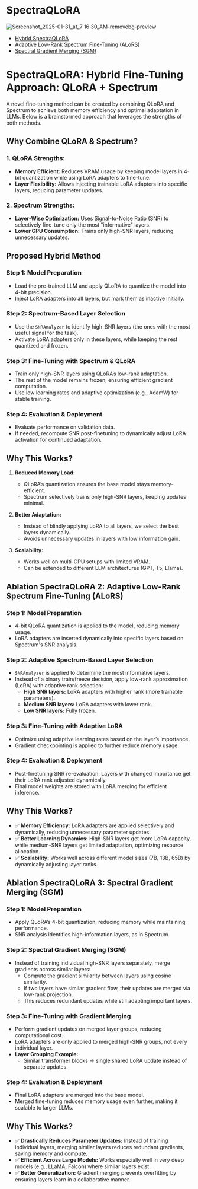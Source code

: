 # SpectraQLoRA

![Screenshot_2025-01-31_at_7 16 30_AM-removebg-preview](https://github.com/user-attachments/assets/3519da3b-7033-44a1-9a78-d2166c79b280)

- [Hybrid SpectraQLoRA](https://github.com/SJ9VRF/Hybrid-SpectraQLoRA/tree/main)
- [Adaptive Low-Rank Spectrum Fine-Tuning (ALoRS)](https://github.com/SJ9VRF/Adaptive-Low-Rank-Spectrum-Fine-Tuning-ALoRS-)
- [Spectral Gradient Merging (SGM)](https://github.com/SJ9VRF/Spectral-Gradient-Merging-SGM-/blob/main/README.md)


# SpectraQLoRA: Hybrid Fine-Tuning Approach: QLoRA + Spectrum
A novel fine-tuning method can be created by combining QLoRA and Spectrum to achieve both memory efficiency and optimal adaptation in LLMs. Below is a brainstormed approach that leverages the strengths of both methods.

## Why Combine QLoRA & Spectrum?

### 1. QLoRA Strengths:
- **Memory Efficient:** Reduces VRAM usage by keeping model layers in 4-bit quantization while using LoRA adapters to fine-tune.
- **Layer Flexibility:** Allows injecting trainable LoRA adapters into specific layers, reducing parameter updates.

### 2. Spectrum Strengths:
- **Layer-Wise Optimization:** Uses Signal-to-Noise Ratio (SNR) to selectively fine-tune only the most "informative" layers.
- **Lower GPU Consumption:** Trains only high-SNR layers, reducing unnecessary updates.

## Proposed Hybrid Method

### Step 1: Model Preparation
- Load the pre-trained LLM and apply QLoRA to quantize the model into 4-bit precision.
- Inject LoRA adapters into all layers, but mark them as inactive initially.

### Step 2: Spectrum-Based Layer Selection
- Use the `SNRAnalyzer` to identify high-SNR layers (the ones with the most useful signal for the task).
- Activate LoRA adapters only in these layers, while keeping the rest quantized and frozen.

### Step 3: Fine-Tuning with Spectrum & QLoRA
- Train only high-SNR layers using QLoRA’s low-rank adaptation.
- The rest of the model remains frozen, ensuring efficient gradient computation.
- Use low learning rates and adaptive optimization (e.g., AdamW) for stable training.

### Step 4: Evaluation & Deployment
- Evaluate performance on validation data.
- If needed, recompute SNR post-finetuning to dynamically adjust LoRA activation for continued adaptation.

## Why This Works?

1. **Reduced Memory Load:**
   - QLoRA’s quantization ensures the base model stays memory-efficient.
   - Spectrum selectively trains only high-SNR layers, keeping updates minimal.

2. **Better Adaptation:**
   - Instead of blindly applying LoRA to all layers, we select the best layers dynamically.
   - Avoids unnecessary updates in layers with low information gain.

3. **Scalability:**
   - Works well on multi-GPU setups with limited VRAM.
   - Can be extended to different LLM architectures (GPT, T5, Llama).

## Ablation SpectraQLoRA 2: Adaptive Low-Rank Spectrum Fine-Tuning (ALoRS)

### Step 1: Model Preparation
- 4-bit QLoRA quantization is applied to the model, reducing memory usage.
- LoRA adapters are inserted dynamically into specific layers based on Spectrum's SNR analysis.

### Step 2: Adaptive Spectrum-Based Layer Selection
- `SNRAnalyzer` is applied to determine the most informative layers.
- Instead of a binary train/freeze decision, apply low-rank approximation (LoRA) with adaptive rank selection:
  - **High SNR layers:** LoRA adapters with higher rank (more trainable parameters).
  - **Medium SNR layers:** LoRA adapters with lower rank.
  - **Low SNR layers:** Fully frozen.

### Step 3: Fine-Tuning with Adaptive LoRA
- Optimize using adaptive learning rates based on the layer’s importance.
- Gradient checkpointing is applied to further reduce memory usage.

### Step 4: Evaluation & Deployment
- Post-finetuning SNR re-evaluation: Layers with changed importance get their LoRA rank adjusted dynamically.
- Final model weights are stored with LoRA merging for efficient inference.

## Why This Works?

- ✅ **Memory Efficiency:** LoRA adapters are applied selectively and dynamically, reducing unnecessary parameter updates.
- ✅ **Better Learning Dynamics:** High-SNR layers get more LoRA capacity, while medium-SNR layers get limited adaptation, optimizing resource allocation.
- ✅ **Scalability:** Works well across different model sizes (7B, 13B, 65B) by dynamically adjusting layer ranks.

## Ablation SpectraQLoRA 3: Spectral Gradient Merging (SGM)

### Step 1: Model Preparation
- Apply QLoRA’s 4-bit quantization, reducing memory while maintaining performance.
- SNR analysis identifies high-information layers, as in Spectrum.

### Step 2: Spectral Gradient Merging (SGM)
- Instead of training individual high-SNR layers separately, merge gradients across similar layers:
  - Compute the gradient similarity between layers using cosine similarity.
  - If two layers have similar gradient flow, their updates are merged via low-rank projection.
  - This reduces redundant updates while still adapting important layers.

### Step 3: Fine-Tuning with Gradient Merging
- Perform gradient updates on merged layer groups, reducing computational cost.
- LoRA adapters are only applied to merged high-SNR groups, not every individual layer.
- **Layer Grouping Example:**
  - Similar transformer blocks → single shared LoRA update instead of separate updates.

### Step 4: Evaluation & Deployment
- Final LoRA adapters are merged into the base model.
- Merged fine-tuning reduces memory usage even further, making it scalable to larger LLMs.

## Why This Works?

- ✅ **Drastically Reduces Parameter Updates:** Instead of training individual layers, merging similar layers reduces redundant gradients, saving memory and compute.
- ✅ **Efficient Across Large Models:** Works especially well in very deep models (e.g., LLaMA, Falcon) where similar layers exist.
- ✅ **Better Generalization:** Gradient merging prevents overfitting by ensuring layers learn in a collaborative manner.
